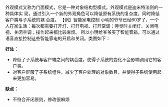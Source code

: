 外观模式又称为门面模式，它是一种对象结构型模式。外观模式是迪米特法则的一种具体实
现，通过引入一个新的外观角色可以降低原有系统的复杂度，同时降低客户类与子系统的耦
合度。
【例】智能家电控制
小明的爷爷已经60岁了，一个人在家生活：每次都需要打开灯、打开电视、打开空调；睡觉时关闭灯、关闭电视、关闭空调；操作起来都比较麻烦。
所以小明给爷爷买了智能音箱，可以通过语音直接控制这些智能家电的开启和关闭。类图如下：

**好处：**

* 降低了子系统与客户端之间的耦合度，使得子系统的变化不会影响调用它的客户类。
* 对客户屏蔽了子系统组件，减少了客户处理的对象数目，并使得子系统使用起来更加容易。

**缺点：**

* 不符合开闭原则，修改很麻烦